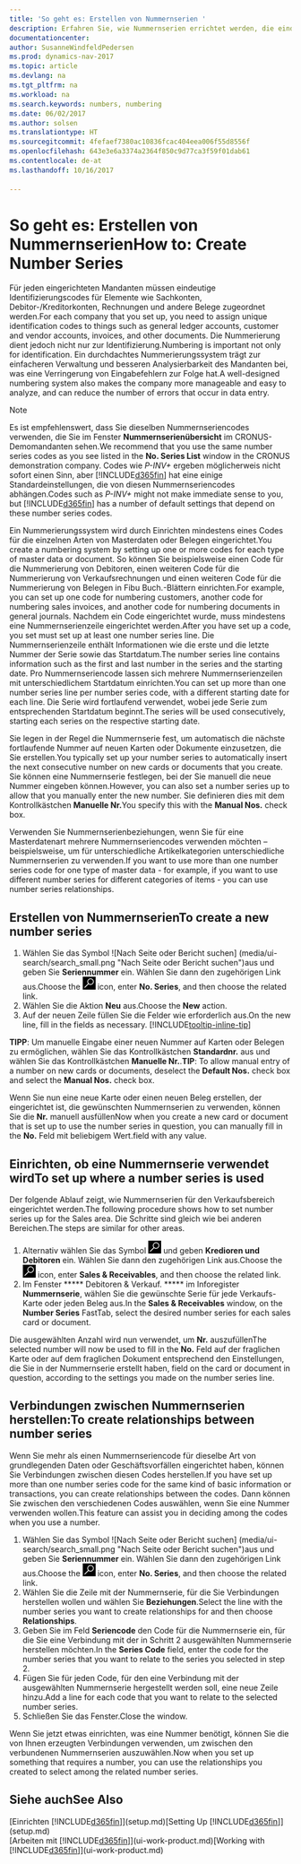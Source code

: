 ```yaml
---
title: 'So geht es: Erstellen von Nummernserien '
description: Erfahren Sie, wie Nummernserien errichtet werden, die eindeutigen  ID Codes zu Konten und Belegen in Dynamics NAV zugewiesen werden.
documentationcenter: 
author: SusanneWindfeldPedersen
ms.prod: dynamics-nav-2017
ms.topic: article
ms.devlang: na
ms.tgt_pltfrm: na
ms.workload: na
ms.search.keywords: numbers, numbering
ms.date: 06/02/2017
ms.author: solsen
ms.translationtype: HT
ms.sourcegitcommit: 4fefaef7380ac10836fcac404eea006f55d8556f
ms.openlocfilehash: 643e3e6a3374a2364f850c9d77ca3f59f01dab61
ms.contentlocale: de-at
ms.lasthandoff: 10/16/2017

---
```

# <a name="how-to-create-number-series"></a><span data-ttu-id="c1e21-103">So geht es: Erstellen von Nummernserien</span><span class="sxs-lookup"><span data-stu-id="c1e21-103">How to: Create Number Series</span></span>
<span data-ttu-id="c1e21-104">Für jeden eingerichteten Mandanten müssen eindeutige Identifizierungscodes für Elemente wie Sachkonten, Debitor-/Kreditorkonten, Rechnungen und andere Belege zugeordnet werden.</span><span class="sxs-lookup"><span data-stu-id="c1e21-104">For each company that you set up, you need to assign unique identification codes to things such as general ledger accounts, customer and vendor accounts, invoices, and other documents.</span></span> <span data-ttu-id="c1e21-105">Die Nummerierung dient jedoch nicht nur zur Identifizierung.</span><span class="sxs-lookup"><span data-stu-id="c1e21-105">Numbering is important not only for identification.</span></span> <span data-ttu-id="c1e21-106">Ein durchdachtes Nummerierungssystem trägt zur einfacheren Verwaltung und besseren Analysierbarkeit des Mandanten bei, was eine Verringerung von Eingabefehlern zur Folge hat.</span><span class="sxs-lookup"><span data-stu-id="c1e21-106">A well-designed numbering system also makes the company more manageable and easy to analyze, and can reduce the number of errors that occur in data entry.</span></span>

> [!NOTE]  
>   <span data-ttu-id="c1e21-107">Es ist empfehlenswert, dass Sie dieselben Nummernseriencodes verwenden, die Sie im Fenster **Nummernserienübersicht** im CRONUS-Demomandanten sehen.</span><span class="sxs-lookup"><span data-stu-id="c1e21-107">We recommend that you use the same number series codes as you see listed in the **No. Series List** window in the CRONUS demonstration company.</span></span> <span data-ttu-id="c1e21-108">Codes wie  *P-INV+* ergeben möglicherweis nicht sofort einen Sinn, aber [!INCLUDE[d365fin](includes/d365fin_md.md)] hat eine einige Standardeinstellungen, die von diesen Nummernseriencodes abhängen.</span><span class="sxs-lookup"><span data-stu-id="c1e21-108">Codes such as *P-INV+* might not make immediate sense to you, but [!INCLUDE[d365fin](includes/d365fin_md.md)] has a number of default settings that depend on these number series codes.</span></span>

<span data-ttu-id="c1e21-109">Ein Nummerierungssystem wird durch Einrichten mindestens eines Codes für die einzelnen Arten von Masterdaten oder Belegen eingerichtet.</span><span class="sxs-lookup"><span data-stu-id="c1e21-109">You create a numbering system by setting up one or more codes for each type of master data or document.</span></span> <span data-ttu-id="c1e21-110">So können Sie beispielsweise einen Code für die Nummerierung von Debitoren, einen weiteren Code für die Nummerierung von Verkaufsrechnungen und einen weiteren Code für die Nummerierung von Belegen in Fibu Buch.-Blättern einrichten.</span><span class="sxs-lookup"><span data-stu-id="c1e21-110">For example, you can set up one code for numbering customers, another code for numbering sales invoices, and another code for numbering documents in general journals.</span></span> <span data-ttu-id="c1e21-111">Nachdem ein Code eingerichtet wurde, muss mindestens eine Nummernserienzeile eingerichtet werden.</span><span class="sxs-lookup"><span data-stu-id="c1e21-111">After you have set up a code, you set must set up at least one number series line.</span></span> <span data-ttu-id="c1e21-112">Die Nummernserienzeile enthält Informationen wie die erste und die letzte Nummer der Serie sowie das Startdatum.</span><span class="sxs-lookup"><span data-stu-id="c1e21-112">The number series line contains information such as the first and last number in the series and the starting date.</span></span> <span data-ttu-id="c1e21-113">Pro Nummernseriencode lassen sich mehrere Nummernserienzeilen mit unterschiedlichem Startdatum einrichten.</span><span class="sxs-lookup"><span data-stu-id="c1e21-113">You can set up more than one number series line per number series code, with a different starting date for each line.</span></span> <span data-ttu-id="c1e21-114">Die Serie wird fortlaufend verwendet, wobei jede Serie zum entsprechenden Startdatum beginnt.</span><span class="sxs-lookup"><span data-stu-id="c1e21-114">The series will be used consecutively, starting each series on the respective starting date.</span></span>

<span data-ttu-id="c1e21-115">Sie legen in der Regel die Nummernserie fest, um automatisch die nächste fortlaufende Nummer auf neuen Karten oder Dokumente einzusetzen, die Sie erstellen.</span><span class="sxs-lookup"><span data-stu-id="c1e21-115">You typically set up your number series to automatically insert the next consecutive number on new cards or documents that you create.</span></span> <span data-ttu-id="c1e21-116">Sie können eine Nummernserie festlegen, bei der Sie manuell die neue Nummer eingeben können.</span><span class="sxs-lookup"><span data-stu-id="c1e21-116">However, you can also set a number series up to allow that you manually enter the new number.</span></span> <span data-ttu-id="c1e21-117">Sie definieren dies mit dem Kontrollkästchen **Manuelle Nr.**</span><span class="sxs-lookup"><span data-stu-id="c1e21-117">You specify this with the **Manual Nos.** check box.</span></span>

<span data-ttu-id="c1e21-118">Verwenden Sie Nummernserienbeziehungen, wenn Sie für eine Masterdatenart mehrere Nummernseriencodes verwenden möchten – beispielsweise, um für unterschiedliche Artikelkategorien unterschiedliche Nummernserien zu verwenden.</span><span class="sxs-lookup"><span data-stu-id="c1e21-118">If you want to use more than one number series code for one type of master data - for example, if you want to use different number series for different categories of items - you can use number series relationships.</span></span>

## <a name="to-create-a-new-number-series"></a><span data-ttu-id="c1e21-119">Erstellen von Nummernserien</span><span class="sxs-lookup"><span data-stu-id="c1e21-119">To create a new number series</span></span>
1. <span data-ttu-id="c1e21-120">Wählen Sie das Symbol ![Nach Seite oder Bericht suchen] (media/ui-search/search_small.png "Nach Seite oder Bericht suchen")aus und geben Sie **Seriennummer** ein. Wählen Sie dann den zugehörigen Link aus.</span><span class="sxs-lookup"><span data-stu-id="c1e21-120">Choose the ![Search for Page or Report](media/ui-search/search_small.png "Search for Page or Report icon") icon, enter **No. Series**, and then choose the related link.</span></span>
2. <span data-ttu-id="c1e21-121">Wählen Sie die Aktion **Neu** aus.</span><span class="sxs-lookup"><span data-stu-id="c1e21-121">Choose the **New** action.</span></span>
3. <span data-ttu-id="c1e21-122">Auf der neuen Zeile füllen Sie die Felder wie erforderlich aus.</span><span class="sxs-lookup"><span data-stu-id="c1e21-122">On the new line, fill in the fields as necessary.</span></span> [!INCLUDE[tooltip-inline-tip](includes/tooltip-inline-tip_md.md)]

<span data-ttu-id="c1e21-123">**TIPP**: Um manuelle Eingabe einer neuen Nummer auf Karten oder Belegen zu ermöglichen, wählen Sie das Kontrollkästchen **Standardnr.** aus und wählen Sie das Kontrollkästchen **Manuelle Nr.**.</span><span class="sxs-lookup"><span data-stu-id="c1e21-123">**TIP**: To allow manual entry of a number on new cards or documents, deselect the **Default Nos.** check box and select the **Manual Nos.** check box.</span></span>

<span data-ttu-id="c1e21-124">Wenn Sie nun eine neue Karte oder einen neuen Beleg erstellen, der eingerichtet ist, die gewünschten Nummernserien zu verwenden, können Sie die **Nr.** manuell ausfüllen</span><span class="sxs-lookup"><span data-stu-id="c1e21-124">Now when you create a new card or document that is set up to use the number series in question, you can manually fill in the **No.**</span></span> <span data-ttu-id="c1e21-125">Feld mit beliebigem Wert.</span><span class="sxs-lookup"><span data-stu-id="c1e21-125">field with any value.</span></span>  

## <a name="to-set-up-where-a-number-series-is-used"></a><span data-ttu-id="c1e21-126">Einrichten, ob eine Nummernserie verwendet wird</span><span class="sxs-lookup"><span data-stu-id="c1e21-126">To set up where a number series is used</span></span>
<span data-ttu-id="c1e21-127">Der folgende Ablauf zeigt, wie Nummernserien für den Verkaufsbereich eingerichtet werden.</span><span class="sxs-lookup"><span data-stu-id="c1e21-127">The following procedure shows how to set number series up for the Sales area.</span></span> <span data-ttu-id="c1e21-128">Die Schritte sind gleich wie bei anderen Bereichen.</span><span class="sxs-lookup"><span data-stu-id="c1e21-128">The steps are similar for other areas.</span></span>
1. <span data-ttu-id="c1e21-129">Alternativ wählen Sie das Symbol ![Nach Seite oder Bericht suchen](media/ui-search/search_small.png "Nach Seite oder Bericht suchen") und geben **Kredioren und Debitoren** ein. Wählen Sie dann den zugehörigen Link aus.</span><span class="sxs-lookup"><span data-stu-id="c1e21-129">Choose the ![Search for Page or Report](media/ui-search/search_small.png "Search for Page or Report icon") icon, enter **Sales & Receivables**, and then choose the related link.</span></span>
2. <span data-ttu-id="c1e21-130">Im Fenster ***** Debitoren & Verkauf. ***** im Inforegister **Nummernserie**, wählen Sie die gewünschte Serie für jede Verkaufs- Karte oder jeden Beleg aus.</span><span class="sxs-lookup"><span data-stu-id="c1e21-130">In the **Sales & Receivables** window, on the **Number Series** FastTab, select the desired number series for each sales card or document.</span></span>

<span data-ttu-id="c1e21-131">Die ausgewählten Anzahl wird nun verwendet, um **Nr.** auszufüllen</span><span class="sxs-lookup"><span data-stu-id="c1e21-131">The selected number will now be used to fill in the **No.**</span></span> <span data-ttu-id="c1e21-132">Feld auf der fraglichen Karte oder auf dem fraglichen Dokument entsprechend den Einstellungen, die Sie in der Nummernserie erstellt haben, </span><span class="sxs-lookup"><span data-stu-id="c1e21-132">field on the card or document in question, according to the settings you made on the number series line.</span></span>

## <a name="to-create-relationships-between-number-series"></a><span data-ttu-id="c1e21-133">Verbindungen zwischen Nummernserien herstellen:</span><span class="sxs-lookup"><span data-stu-id="c1e21-133">To create relationships between number series</span></span>
<span data-ttu-id="c1e21-134">Wenn Sie mehr als einen Nummernseriencode für dieselbe Art von grundlegenden Daten oder Geschäftsvorfällen eingerichtet haben, können Sie Verbindungen zwischen diesen Codes herstellen.</span><span class="sxs-lookup"><span data-stu-id="c1e21-134">If you have set up more than one number series code for the same kind of basic information or transactions, you can create relationships between the codes.</span></span> <span data-ttu-id="c1e21-135">Dann können Sie zwischen den verschiedenen Codes auswählen, wenn Sie eine Nummer verwenden wollen.</span><span class="sxs-lookup"><span data-stu-id="c1e21-135">This feature can assist you in deciding among the codes when you use a number.</span></span>

1. <span data-ttu-id="c1e21-136">Wählen Sie das Symbol ![Nach Seite oder Bericht suchen] (media/ui-search/search_small.png "Nach Seite oder Bericht suchen")aus und geben Sie **Seriennummer** ein. Wählen Sie dann den zugehörigen Link aus.</span><span class="sxs-lookup"><span data-stu-id="c1e21-136">Choose the ![Search for Page or Report](media/ui-search/search_small.png "Search for Page or Report icon") icon, enter **No. Series**, and then choose the related link.</span></span>
2. <span data-ttu-id="c1e21-137">Wählen Sie die Zeile mit der Nummernserie, für die Sie Verbindungen herstellen wollen und wählen Sie **Beziehungen**.</span><span class="sxs-lookup"><span data-stu-id="c1e21-137">Select the line with the number series you want to create relationships for and then choose **Relationships**.</span></span>
3. <span data-ttu-id="c1e21-138">Geben Sie im Feld **Seriencode** den Code für die Nummernserie ein, für die Sie eine Verbindung mit der in Schritt 2 ausgewählten Nummernserie herstellen möchten.</span><span class="sxs-lookup"><span data-stu-id="c1e21-138">In the **Series Code** field, enter the code for the number series that you want to relate to the series you selected in step 2.</span></span>
4. <span data-ttu-id="c1e21-139">Fügen Sie für jeden Code, für den eine Verbindung mit der ausgewählten Nummernserie hergestellt werden soll, eine neue Zeile hinzu.</span><span class="sxs-lookup"><span data-stu-id="c1e21-139">Add a line for each code that you want to relate to the selected number series.</span></span>
5. <span data-ttu-id="c1e21-140">Schließen Sie das Fenster.</span><span class="sxs-lookup"><span data-stu-id="c1e21-140">Close the window.</span></span>

<span data-ttu-id="c1e21-141">Wenn Sie jetzt etwas einrichten, was eine Nummer benötigt, können Sie die von Ihnen erzeugten Verbindungen verwenden, um zwischen den verbundenen Nummernserien auszuwählen.</span><span class="sxs-lookup"><span data-stu-id="c1e21-141">Now when you set up something that requires a number, you can use the relationships you created to select among the related number series.</span></span>

## <a name="see-also"></a><span data-ttu-id="c1e21-142">Siehe auch</span><span class="sxs-lookup"><span data-stu-id="c1e21-142">See Also</span></span>
<span data-ttu-id="c1e21-143">[Einrichten [!INCLUDE[d365fin](includes/d365fin_md.md)]](setup.md)</span><span class="sxs-lookup"><span data-stu-id="c1e21-143">[Setting Up [!INCLUDE[d365fin](includes/d365fin_md.md)]](setup.md)</span></span>  
<span data-ttu-id="c1e21-144">[Arbeiten mit [!INCLUDE[d365fin](includes/d365fin_md.md)]](ui-work-product.md)</span><span class="sxs-lookup"><span data-stu-id="c1e21-144">[Working with [!INCLUDE[d365fin](includes/d365fin_md.md)]](ui-work-product.md)</span></span>  

